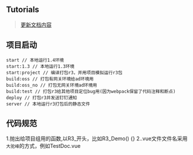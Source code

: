 ## Tutorials

> [更新文档内容](http://share.ark.burgeononline.com/knowledge/documentation_58582)


## 项目启动
```
start // 本地运行1.4环境
start:1.3 // 本地运行1.3环境
start:project // 编译打包r3，并用项目模拟运行r3包
build:oss // 打包有网关环境给ad环境用
build:oss_no // 打包无网关环境ad环境用
build:test // 打包r3给其他项目定位bug用(因为webpack保留了代码注释和断点)
deploy // 打包r3并发送钉钉通知
server // 本地运行r3打包后的静态文件
```
      
## 代码规范
1.抛出给项目组用的函数,以R3_开头，比如R3_Demo() {}
2..vue文件文件名采用`大驼峰`的方式，例如TestDoc.vue







 



